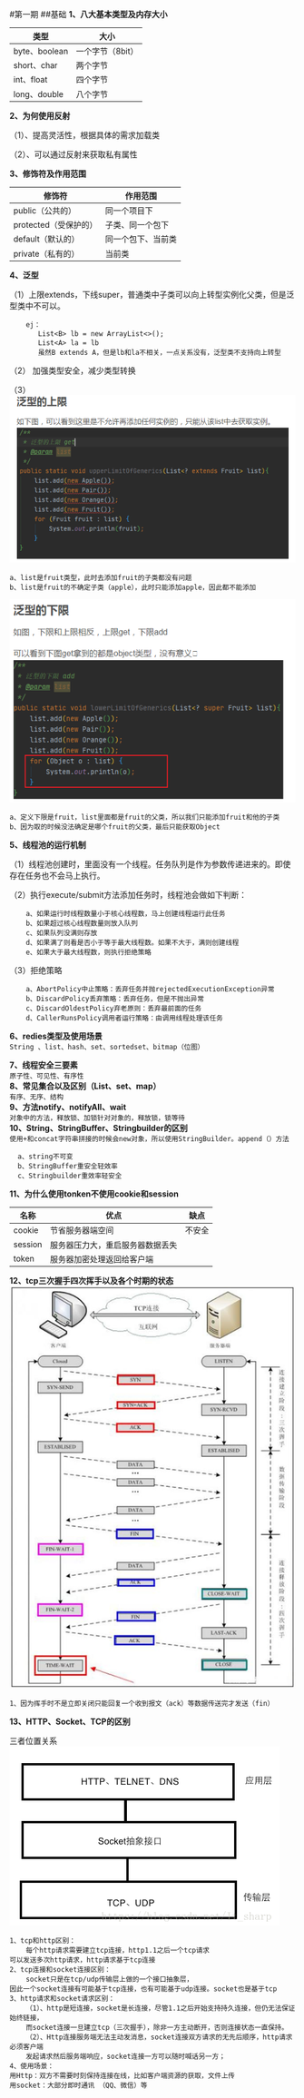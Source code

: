 #第一期
##基础
**1、八大基本类型及内存大小**

|类型|大小|
|---|---|
|byte、boolean|一个字节（8bit）|
|short、char|两个字节|
|int、float|四个字节|
|long、double|八个字节|
**2、为何使用反射**

（1）、提高灵活性，根据具体的需求加载类

（2）、可以通过反射来获取私有属性

**3、修饰符及作用范围**

|修饰符|作用范围|
|---|---|
|public（公共的）|同一个项目下|
|protected（受保护的）|子类、同一个包下|
|default（默认的）|同一个包下、当前类|
|private（私有的）|当前类|
**4、泛型**

（1）上限extends，下线super，普通类中子类可以向上转型实例化父类，但是泛型类中不可以。
        
        ej：
           List<B> lb = new ArrayList<>();
           List<A> la = lb
           虽然B extends A，但是lb和la不相关，一点关系没有，泛型类不支持向上转型

（2） 加强类型安全，减少类型转换


（3）
![](/image/fanxing1.png)
    
    a、list是fruit类型，此时去添加fruit的子类都没有问题
    b、list是fruit的不确定子类（apple），此时只能添加apple，因此都不能添加
![](/image/fanxing2.png)

    a、定义下限是fruit，list里面都是fruit的父类，所以我们只能添加fruit和他的子类
    b、因为取的时候没法确定是哪个fruit的父类，最后只能获取Object

**5、线程池的运行机制**

（1）线程池创建时，里面没有一个线程。任务队列是作为参数传递进来的。即使存在任务也不会马上执行。

（2）执行execute/submit方法添加任务时，线程池会做如下判断：
        
        a、如果运行时线程数量小于核心线程数，马上创建线程运行此任务
        b、如果超过核心线程数量则放入队列
        c、如果队列没满则存放
        d、如果满了则看是否小于等于最大线程数。如果不大于，满则创建线程
        e、如果大于最大线程数，则执行拒绝策略
 （3）拒绝策略
 
        a、AbortPolicy中止策略：丢弃任务并抛rejectedExecutionException异常
        b、DiscardPolicy丢弃策略：丢弃任务，但是不抛出异常
        c、DiscardOldestPolicy弃老原则：丢弃最前面的任务  
        d、CallerRunsPolicy调用者运行策略：由调用线程处理该任务
        
**6、redies类型及使用场景**      
`String 、list、hash、set、sortedset、bitmap（位图）`

**7、线程安全三要素**      
`原子性、可见性、有序性`  
**8、常见集合以及区别（List、set、map）**  
`有序、无序、结构`        
**9、方法notify、notifyAll、wait**  
`对象中的方法，释放锁、加锁针对对象的，释放锁，锁等待`  
**10、String、StringBuffer、Stringbuilder的区别**  
`使用+和concat字符串拼接的时候会new对象，所以使用StringBuilder。append（）方法`
      
      a、string不可变
      b、StringBuffer重安全轻效率
      c、Stringbuilder重效率轻安全
**11、为什么使用tonken不使用cookie和session**  

 |名称|优点|缺点|
 |---|---|---|
 |cookie|节省服务器端空间|不安全|
 |session|服务器压力大，重启服务器数据丢失|
 |token|服务器加密处理返回给客户端||

**12、tcp三次握手四次挥手以及各个时期的状态**
![tcp协议](/image/tcp.jpeg)
    
    1、因为挥手时不是立即关闭只能回复一个收到报文（ack）等数据传送完才发送（fin）
**13、HTTP、Socket、TCP的区别**

三者位置关系
![](/image/http.png)

    1、tcp和http区别：
        每个http请求需要建立tcp连接，http1.1之后一个tcp请求
    可以发送多次http请求，http请求基于tcp连接
    2、tcp连接和socket连接区别：
        socket只是在tcp/udp传输层上做的一个接口抽象层，
    因此一个socket连接有可能基于tcp连接，也有可能基于udp连接。socket也是基于tcp
    3、http请求和socket请求区别：
        （1）、http是短连接，socket是长连接，尽管1.1之后开始支持持久连接，但仍无法保证始终链接，
        而socket连接一旦建立tcp（三次握手），除非一方主动断开，否则连接状态一直保持。
        （2）、Http连接服务端无法主动发消息，socket连接双方请求的无先后顺序，http请求必须客户端
        发起请求然后服务端响应，socket连接一方可以随时喊话另一方；
    4、使用场景：
    用Http：双方不需要时刻保持连接在线，比如客户端资源的获取，文件上传
    用socket：大部分即时通讯 （QQ、微信）等
    
    